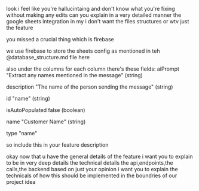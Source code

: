 look i feel like you're hallucintaing and don't know what you're fixing without making any edits can you explain in a very detailed manner the google sheets integration in my i don't want the files structures or wtv just the feature


you missed a crucial thing which is firebase 

we use firebase to store the sheets config as mentioned in teh @database_structure.md file here

also under the columns for each column there's these fields:
aiPrompt
"Extract any names mentioned in the message"
(string)


description
"The name of the person sending the message"
(string)


id
"name"
(string)


isAutoPopulated
false
(boolean)


name
"Customer Name"
(string)


type
"name"


so include this in your feature description


okay now that u have the general details of the feature i want you to explain to be in very deep details the technical details the api,endpoints,the calls,the backend 
based on just your opinion i want you to explain the technicals of how this should be implemented in the boundries of our project idea